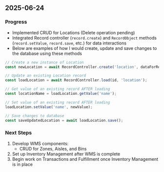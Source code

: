 ## 2025-06-24

### Progress
- Implemented CRUD for Locations (Delete operation pending)
- Integrated Record controller (`record.create`) and `RecordObject` methods (`record.setValue`, `record.save`, etc.) for data interactions
- Below are examples of how I would create, update and save changes to the database using these methods

```js
// Create a new instance of Location
const newLocation = await RecordController.create('location', dataForRecord);

// Update an existing Location record
const loadLocation = await RecordController.load(id, 'location');

// Get value of an existing record AFTER loading
const locationName = loadLocation.getValue('name');

// Set value of an existing record AFTER loading
loadLocation.setValue('name', newValue);

// Save changes to database
const saveUpdatedLocation = await loadLocation.save();
```

### Next Steps
1. Develop WMS components:
    - CRUD for Zones, Aisles, and Bins
2. Set up Inventory Management after WMS is complete
3. Begin work on Transactions and Fulfillment once Inventory Management is in place